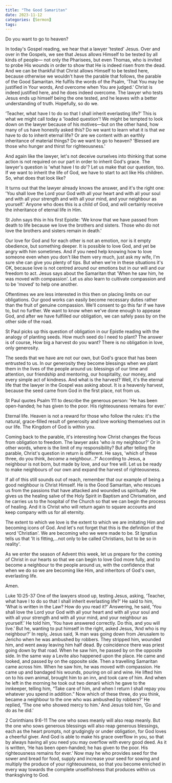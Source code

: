 ```yaml
---
title: "The Good Samaritan"
date: 2023-11-12
categories: [Sermon]
tags:
---
```


Do you want to go to heaven?

In today's Gospel reading, we hear that a lawyer 'tested' Jesus.
Over and over in the Gospels, we see that Jesus allows Himself to be tested by all kinds of people&mdash; not only the Pharisees, but even Thomas, who is invited to probe His wounds in order to show that He is indeed risen from the dead.
And we can be thankful that Christ allows Himself to be tested here, because otherwise we wouldn't have the parable that follows, the parable of the Good Samaritan.
He fulfils the words of the Psalm, 'That You may be justified in Your words, And overcome when You are judged.'
Christ is indeed justified here, and he does indeed overcome.
The lawyer who tests Jesus ends up himself being the one tested, and he leaves with a better understanding of truth.
Hopefully, so do we.

‘Teacher, what have I to do so that I shall inherit everlasting life?’
This is what we might call today a 'loaded question'!
We might be tempted to look down on the lawyer because of his motives&mdash;but on the other hand, how many of us have honestly asked this?
Do we want to learn what it is that _we_ have to do to inherit eternal life?
Or are we content with an earthly inheritance of material things?
Do we want to go to heaven?
'Blessed are those who hunger and thirst for righteousness.'

And again like the lawyer, let's not deceive ourselves into thinking that some action is not required on our part in order to inherit God's grace.
The lawyer's question is 'what have I to _do_'?
Let us make that our question, too.
If we want to inherit the life of God, we have to start to act like His children.
So, what does that look like?

It turns out that the lawyer already knows the answer, and it's the right one:
'You shall love the Lord your God with all your heart and with all your soul and with all your strength and with all your mind, and your neighbour as yourself.'
Anyone who does this is a child of God, and will certainly receive the inheritance of eternal life in Him.

St John says this in his first Epistle:
'We know that we have passed from death to life because we love the brothers and sisters. Those who do not love the brothers and sisters remain in death.'

Our love for God and for each other is not an emotion, nor is it empty obedience, but something deeper.
It is possible to love God, and yet be angry with him sometimes.
And if you need help knowing how to love someone even when you don't like them very much, just ask my wife, I'm sure she can give you plenty of tips.
But when we're in these situations it's OK, because love is not centred around our emotions but in our will and our freedom to act.
Jesus says about the Samaritan that 'When he saw him, he was moved with compassion'.
Let us also learn to cultivate compassion and to be 'moved' to help one another.

Oftentimes we are less interested in this then on placing limits on our obligations. Our good works can easily become necessary duties rather than the fruit of genuine compassion.
We'll consent to go this far if we have to, but no further.
We want to know when we've done enough to appease God, and after we have fulfilled our obligation, we can safely pass by on the other side of the road.

St Paul picks up this question of obligation in our Epistle reading with the analogy of planting seeds.
How much seed do I need to plant?
The answer is of course, How big a harvest do you want?
There is no obligation in love, only generosity.

The seeds that we have are not our own, but God's grace that has been entrusted to us.
In our generosity they become blessings when we plant them in the lives of the people around us: blessings of our time and attention, our friendship and mentoring, our hospitality, our money, and every simple act of kindness.
And what is the harvest?
Well, it's the eternal life that the lawyer in the Gospel was asking about.
It is a heavenly harvest, because the seed came from God in the first place, not from us.

St Paul quotes Psalm 111 to describe the generous person:
'He has been open-handed; he has given to the poor. His righteousness remains for ever.'

Eternal life.
Heaven is not a reward for those who follow the rules: it's the natural, grace-filled result of generosity and love working themselves out in our life.
The Kingdom of God is within you.

Coming back to the parable, it's interesting how Christ changes the focus from obligation to freedom. The lawyer asks 'who _is_ my neighbour?'
Or in other words, where is the limit of my responsibility?
But after telling the parable, Christ's question in return is different.
He says, 'which of these three, do you think, _became_ a neighbour...?'
According to Jesus, a neighbour is not born, but made by love, and our free will.
Let us be ready to make neighbours of our own and expand the harvest of righteousness.

If all of this still sounds out of reach, remember that our example of being a good neighbour is Christ Himself.
He is the Good Samaritan, who rescues us from the passions that have attacked and wounded us spiritually.
He gives us the healing salve of the Holy Spirit in Baptism and Chrismation, and he carries us to the hospital of the Church so that we can begin the process of healing.
And it is Christ who will return again to square accounts and keep company with us for all eternity.

The extent to which we love is the extent to which we are imitating Him and becoming icons of God.
And let's not forget that this is the definition of the word 'Christian'.
We are becoming who we were made to be.
St Ignatius tells us that 'It is fitting,...not only to be called Christians, but to be so in reality'.

As we enter the season of Advent this week, let us prepare for the coming of Christ in our hearts so that we can begin to love God more fully, and to become a neighbour to the people around us, with the confidence that when we do so we are becoming like Him, and inheritors of God's own, everlasting life.

Amen.


Luke 10:25-37
One of the lawyers stood up, testing Jesus, asking, ‘Teacher, what have I to do so that I shall inherit everlasting life?’ He said to him, ‘What is written in the Law? How do you read it?’ Answering, he said, ‘You shall love the Lord your God with all your heart and with all your soul and with all your strength and with all your mind, and your neighbour as yourself.’ He told him, ‘You have answered correctly. Do this, and you will live.’ But he, wanting to put himself in the right, asked Jesus, ‘And who is my neighbour?’ In reply, Jesus said, ‘A man was going down from Jerusalem to Jericho when he was ambushed by robbers. They stripped him, wounded him, and went away leaving him half dead. By coincidence there was priest going down by that road. When he saw him, he passed by on the opposite side. In the same way a Levite also happened upon the place. He came and looked, and passed by on the opposite side. Then a travelling Samaritan came across him. When he saw him, he was moved with compassion. He came up and bandaged his wounds, pouring on oil and wine. He lifted him on to his own animal, brought him to an inn, and took care of him. And when he left in the morning he took out two denarii which he gave to the innkeeper, telling him, “Take care of him, and when I return I shall repay you whatever you spend in addition.” Now which of these three, do you think, became a neighbour to the one who was ambushed by robbers?’ He replied, ‘The one who showed mercy to him.’ And Jesus told him, ‘Go and do as he did.’


2 Corinthians 9:6-11
The one who sows meanly will also reap meanly. But the one who sows generous blessings will also reap generous blessings, each as the heart prompts, not grudgingly or under obligation, for God loves a cheerful giver. And God is able to make his grace overflow in you, so that by always having all you need you may overflow with every good deed. As it is written, ‘He has been open-handed; he has given to the poor. His righteousness remains for ever.’ Now may he who provides seed for the sower and bread for food, supply and increase your seed for sowing and multiply the produce of your righteousness, so that you become enriched in every way towards the complete unselfishness that produces within us thanksgiving to God.
